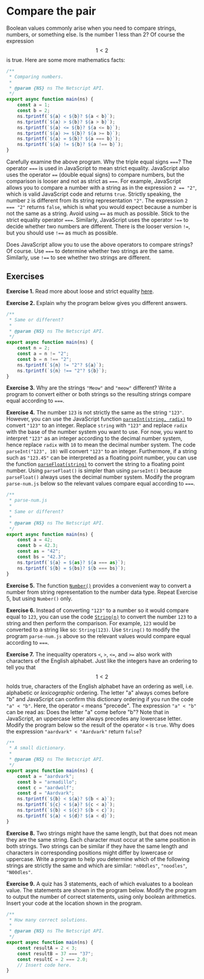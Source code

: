 # Compare the pair

Boolean values commonly arise when you need to compare strings, numbers, or
something else. Is the number 1 less than 2? Of course the expression $$1 < 2$$
is true. Here are some more mathematics facts:

```js
/**
 * Comparing numbers.
 *
 * @param {NS} ns The Netscript API.
 */
export async function main(ns) {
    const a = 1;
    const b = 2;
    ns.tprintf(`${a} < ${b}? ${a < b}`);
    ns.tprintf(`${a} > ${b}? ${a > b}`);
    ns.tprintf(`${a} <= ${b}? ${a <= b}`);
    ns.tprintf(`${a} >= ${b}? ${a >= b}`);
    ns.tprintf(`${a} = ${b}? ${a === b}`);
    ns.tprintf(`${a} != ${b}? ${a !== b}`);
}
```

Carefully examine the above program. Why the triple equal signs `===`? The
operator `===` is used in JavaScript to mean strict equality. JavaScript also
uses the operator `==` (double equal signs) to compare numbers, but the
comparison is looser and not as strict as `===`. For example, JavaScript allows
you to compare a number with a string as in the expression `2 == "2"`, which is
valid JavaScript code and returns `true`. Strictly speaking, the number `2` is
different from its string representation `"2"`. The expression `2 === "2"`
returns `false`, which is what you would expect because a number is not the same
as a string. Avoid using `==` as much as possible. Stick to the strict equality
operator `===`. Similarly, JavaScript uses the operator `!==` to decide whether
two numbers are different. There is the looser version `!=`, but you should use
`!==` as much as possible.

Does JavaScript allow you to use the above operators to compare strings? Of
course. Use `===` to determine whether two strings are the same. Similarly, use
`!==` to see whether two strings are different.

<!-- ====================================================================== -->

## Exercises

**Exercise 1.** Read more about loose and strict equality
[here](https://developer.mozilla.org/en-US/docs/Web/JavaScript/Equality_comparisons_and_sameness).

**Exercise 2.** Explain why the program below gives you different answers.

```js
/**
 * Same or different?
 *
 * @param {NS} ns The Netscript API.
 */
export async function main(ns) {
    const n = 2;
    const a = n != "2";
    const b = n !== "2";
    ns.tprintf(`${n} != "2"? ${a}`);
    ns.tprintf(`${n} !== "2"? ${b}`);
}
```

**Exercise 3.** Why are the strings `"Meow"` and `"meow"` different? Write a
program to convert either or both strings so the resulting strings compare equal
according to `===`.

**Exercise 4.** The number `123` is not strictly the same as the string `"123"`.
However, you can use the JavaScript function
[`parseInt(string, radix)`](https://developer.mozilla.org/en-US/docs/Web/JavaScript/Reference/Global_Objects/parseInt)
to convert `"123"` to an integer. Replace `string` with `"123"` and replace
`radix` with the base of the number system you want to use. For now, you want to
interpret `"123"` as an integer according to the decimal number system, hence
replace `radix` with `10` to mean the decimal number system. The code
`parseInt("123", 10)` will convert `"123"` to an integer. Furthermore, if a
string such as `"123.45"` can be interpreted as a floating point number, you can
use the function
[`parseFloat(string)`](https://developer.mozilla.org/en-US/docs/Web/JavaScript/Reference/Global_Objects/parseFloat)
to convert the string to a floating point number. Using `parseFloat()` is
simpler than using `parseInt()` because `parseFloat()` always uses the decimal
number system. Modify the program `parse-num.js` below so the relevant values
compare equal according to `===`.

```js
/**
 * parse-num.js
 *
 * Same or different?
 *
 * @param {NS} ns The Netscript API.
 */
export async function main(ns) {
    const a = 42;
    const b = 42.3;
    const as = "42";
    const bs = "42.3";
    ns.tprintf(`${a} = ${as}? ${a === as}`);
    ns.tprintf(`${b} = ${bs}? ${b === bs}`);
}
```

**Exercise 5.** The function
[`Number()`](https://developer.mozilla.org/en-US/docs/Web/JavaScript/Reference/Global_Objects/Number)
provides a convenient way to convert a number from string representation to the
number data type. Repeat Exercise 5, but using `Number()` only.

**Exercise 6.** Instead of converting `"123"` to a number so it would compare
equal to `123`, you can use the code
[`String(n)`](https://developer.mozilla.org/en-US/docs/Web/JavaScript/Reference/Global_Objects/String)
to convert the number `123` to a string and then perform the comparison. For
example, `123` would be converted to a string like so: `String(123)`. Use
`String()` to modify the program `parse-num.js` above so the relevant values
would compare equal according to `===`.

**Exercise 7.** The inequality operators `<`, `>`, `<=`, and `>=` also work with
characters of the English alphabet. Just like the integers have an ordering to
tell you that $$1 < 2$$ holds true, characters of the English alphabet have an
ordering as well, i.e. alphabetic or _lexicographic_ ordering. The letter "a"
always comes before "b" and JavaScript can confirm this dictionary ordering if
you run the code `"a" < "b"`. Here, the operator `<` means "precede". The
expression `"a" < "b"` can be read as: Does the letter "a" come before "b"? Note
that in JavaScript, an uppercase letter always precedes any lowercase letter.
Modify the program below so the result of the operator `<` is `true`. Why does
the expression `"aardvark" < "Aardvark"` return `false`?

```js
/**
 * A small dictionary.
 *
 * @param {NS} ns The Netscript API.
 */
export async function main(ns) {
    const a = "aardvark";
    const b = "armadillo";
    const c = "aardwolf";
    const d = "Aardvark";
    ns.tprintf(`${b} < ${a}? ${b < a}`);
    ns.tprintf(`${c} < ${a}? ${c < a}`);
    ns.tprintf(`${b} < ${c}? ${b < c}`);
    ns.tprintf(`${a} < ${d}? ${a < d}`);
}
```

**Exercise 8.** Two strings might have the same length, but that does not mean
they are the same string. Each character must occur at the same position in both
strings. Two strings can be similar if they have the same length and characters
in corresponding positions might differ by lowercase or uppercase. Write a
program to help you determine which of the following strings are strictly the
same and which are similar: `"n00dles"`, `"noodles"`, `"N00dles"`.

**Exercise 9.** A quiz has 3 statements, each of which evaluates to a boolean
value. The statements are shown in the program below. Modify the program to
output the number of correct statements, using only boolean arithmetics. Insert
your code at the location shown in the program.

```js
/**
 * How many correct solutions.
 *
 * @param {NS} ns The Netscript API.
 */
export async function main(ns) {
    const resultA = 2 < 3;
    const resultB = 37 === "37";
    const resultC = 2 === 2.0;
    // Insert code here.
}
```
